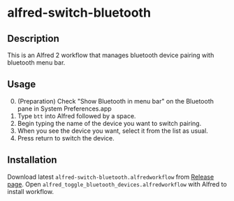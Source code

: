 # alfred-switch-bluetooth

## Description

This is an Alfred 2 workflow that manages bluetooth device pairing with bluetooth menu bar.

## Usage

0. (Preparation) Check "Show Bluetooth in menu bar" on the Bluetooth pane in System Preferences.app 
1. Type `btt` into Alfred followed by a space.
2. Begin typing the name of the device you want to switch pairing.
3. When you see the device you want, select it from the list as usual.
4. Press return to switch the device.

## Installation

Download latest `alfred-switch-bluetooth.alfredworkflow` from
[Release page](https://github.com/fjiang423/alfred_toggle_bluetooth_devices_workflow/releases/).
Open `alfred_toggle_bluetooth_devices.alfredworkflow` with Alfred to install workflow.
